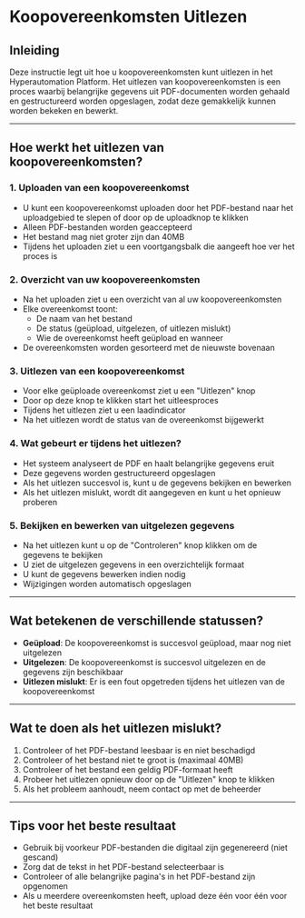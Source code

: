 # Koopovereenkomsten Uitlezen

## Inleiding

Deze instructie legt uit hoe u koopovereenkomsten kunt uitlezen in het Hyperautomation Platform. Het uitlezen van koopovereenkomsten is een proces waarbij belangrijke gegevens uit PDF-documenten worden gehaald en gestructureerd worden opgeslagen, zodat deze gemakkelijk kunnen worden bekeken en bewerkt.

---

## Hoe werkt het uitlezen van koopovereenkomsten?

### 1. Uploaden van een koopovereenkomst

* U kunt een koopovereenkomst uploaden door het PDF-bestand naar het uploadgebied te slepen of door op de uploadknop te klikken
* Alleen PDF-bestanden worden geaccepteerd
* Het bestand mag niet groter zijn dan 40MB
* Tijdens het uploaden ziet u een voortgangsbalk die aangeeft hoe ver het proces is

### 2. Overzicht van uw koopovereenkomsten

* Na het uploaden ziet u een overzicht van al uw koopovereenkomsten
* Elke overeenkomst toont:
  * De naam van het bestand
  * De status (geüpload, uitgelezen, of uitlezen mislukt)
  * Wie de overeenkomst heeft geüpload en wanneer
* De overeenkomsten worden gesorteerd met de nieuwste bovenaan

### 3. Uitlezen van een koopovereenkomst

* Voor elke geüploade overeenkomst ziet u een "Uitlezen" knop
* Door op deze knop te klikken start het uitleesproces
* Tijdens het uitlezen ziet u een laadindicator
* Na het uitlezen wordt de status van de overeenkomst bijgewerkt

### 4. Wat gebeurt er tijdens het uitlezen?

* Het systeem analyseert de PDF en haalt belangrijke gegevens eruit
* Deze gegevens worden gestructureerd opgeslagen
* Als het uitlezen succesvol is, kunt u de gegevens bekijken en bewerken
* Als het uitlezen mislukt, wordt dit aangegeven en kunt u het opnieuw proberen

### 5. Bekijken en bewerken van uitgelezen gegevens

* Na het uitlezen kunt u op de "Controleren" knop klikken om de gegevens te bekijken
* U ziet de uitgelezen gegevens in een overzichtelijk formaat
* U kunt de gegevens bewerken indien nodig
* Wijzigingen worden automatisch opgeslagen

---

## Wat betekenen de verschillende statussen?

* **Geüpload**: De koopovereenkomst is succesvol geüpload, maar nog niet uitgelezen
* **Uitgelezen**: De koopovereenkomst is succesvol uitgelezen en de gegevens zijn beschikbaar
* **Uitlezen mislukt**: Er is een fout opgetreden tijdens het uitlezen van de koopovereenkomst

---

## Wat te doen als het uitlezen mislukt?

1. Controleer of het PDF-bestand leesbaar is en niet beschadigd
2. Controleer of het bestand niet te groot is (maximaal 40MB)
3. Controleer of het bestand een geldig PDF-formaat heeft
4. Probeer het uitlezen opnieuw door op de "Uitlezen" knop te klikken
5. Als het probleem aanhoudt, neem contact op met de beheerder

---

## Tips voor het beste resultaat

* Gebruik bij voorkeur PDF-bestanden die digitaal zijn gegenereerd (niet gescand)
* Zorg dat de tekst in het PDF-bestand selecteerbaar is
* Controleer of alle belangrijke pagina's in het PDF-bestand zijn opgenomen
* Als u meerdere overeenkomsten heeft, upload deze één voor één voor het beste resultaat 